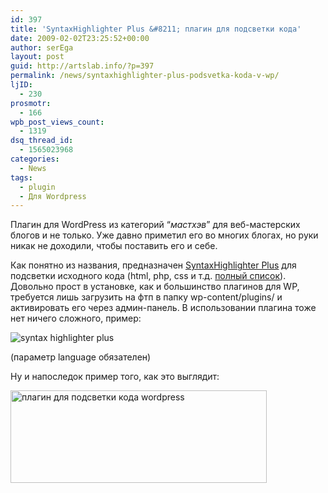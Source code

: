 ```yaml
---
id: 397
title: 'SyntaxHighlighter Plus &#8211; плагин для подсветки кода'
date: 2009-02-02T23:25:52+00:00
author: serEga
layout: post
guid: http://artslab.info/?p=397
permalink: /news/syntaxhighlighter-plus-podsvetka-koda-v-wp/
ljID:
  - 230
prosmotr:
  - 166
wpb_post_views_count:
  - 1319
dsq_thread_id:
  - 1565023968
categories:
  - News
tags:
  - plugin
  - Для Wordpress
---
```

Плагин для WordPress из категорий &#8220;_мастхэв_&#8221; для веб-мастерских блогов и не только. Уже давно приметил его во многих блогах, но руки никак не доходили, чтобы поставить его и себе.
  
Как понятно из названия, предназначен <a href="http://wordpress.org/extend/plugins/syntaxhighlighter-plus/" target="_blank">SyntaxHighlighter Plus</a> для подсветки исходного кода (html, php, css и т.д. <a href="http://wordpress.org/extend/plugins/syntaxhighlighter-plus/" target="_blank">полный список</a>). Довольно прост в установке, как и большинство плагинов для WP, требуется лишь загрузить на фтп в папку wp-content/plugins/ и активировать его через админ-панель. В использовании плагина тоже нет ничего сложного, пример:
  
![syntax highlighter plus](http://clip2net.com/clip/m6048/1233606140-clip-1kb.png)
  
(параметр language обязателен)
  
Ну и напоследок пример того, как это выглядит:
  
<img style="border: 0pt none;" src="http://artslab.info/wp-content/uploads/highlight_code_in_wordpress.jpg" alt="плагин для подсветки кода wordpress" width="410" height="148" />